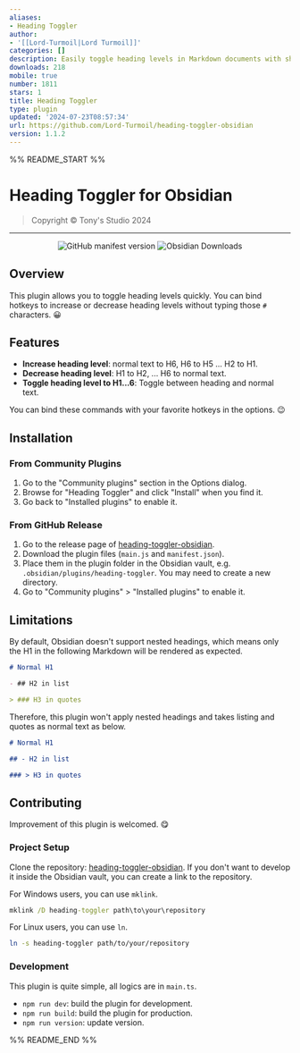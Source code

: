 ```yaml
---
aliases:
- Heading Toggler
author:
- '[[Lord-Turmoil|Lord Turmoil]]'
categories: []
description: Easily toggle heading levels in Markdown documents with shortcuts.
downloads: 218
mobile: true
number: 1811
stars: 1
title: Heading Toggler
type: plugin
updated: '2024-07-23T08:57:34'
url: https://github.com/Lord-Turmoil/heading-toggler-obsidian
version: 1.1.2
---
```


%% README_START %%

# Heading Toggler for Obsidian

> Copyright &copy; Tony's Studio 2024

---

<div style="text-align:center">
<img src="https://img.shields.io/github/manifest-json/v/lord-turmoil/heading-toggler-obsidian?color=crimson&label=version&style=for-the-badge" alt="GitHub manifest version" />
<img src="https://img.shields.io/badge/dynamic/json?logo=obsidian&color=%23483699&label=downloads&query=%24%5B%22heading-toggler%22%5D.downloads&url=https%3A%2F%2Fraw.githubusercontent.com%2Fobsidianmd%2Fobsidian-releases%2Fmaster%2Fcommunity-plugin-stats.json&style=for-the-badge" alt="Obsidian Downloads" />
</div>


## Overview

This plugin allows you to toggle heading levels quickly. You can bind hotkeys to increase or decrease heading levels without typing those `#` characters. 😀

## Features

- **Increase heading level**: normal text to H6, H6 to H5 ... H2 to H1.
- **Decrease heading level**: H1 to H2, ... H6 to normal text.
- **Toggle heading level to H1...6**: Toggle between heading and normal text.

You can bind these commands with your favorite hotkeys in the options. 😉

## Installation

### From Community Plugins

1. Go to the "Community plugins" section in the Options dialog.
2. Browse for "Heading Toggler" and click "Install" when you find it.
3. Go back to "Installed plugins" to enable it.

### From GitHub Release

1. Go to the release page of [heading-toggler-obsidian](https://github.com/Lord-Turmoil/heading-toggler-obsidian/releases).
2. Download the plugin files (`main.js` and `manifest.json`).
3. Place them in the plugin folder in the Obsidian vault, e.g. `.obsidian/plugins/heading-toggler`. You may need to create a new directory.
4. Go to "Community plugins" > "Installed plugins" to enable it.

## Limitations

By default, Obsidian doesn't support nested headings, which means only the H1 in the following Markdown will be rendered as expected.

```markdown
# Normal H1

- ## H2 in list

> ### H3 in quotes
```

Therefore, this plugin won't apply nested headings and takes listing and quotes as normal text as below.

```markdown
# Normal H1

## - H2 in list

### > H3 in quotes
```

## Contributing

Improvement of this plugin is welcomed. 😋

### Project Setup

Clone the repository: [heading-toggler-obsidian](https://github.com/Lord-Turmoil/heading-toggler-obsidian). If you don't want to develop it inside the Obsidian vault, you can create a link to the repository.

For Windows users, you can use `mklink`.

```cmd
mklink /D heading-toggler path\to\your\repository
```

For Linux users, you can use `ln`.

```bash
ln -s heading-toggler path/to/your/repository
```

### Development

This plugin is quite simple, all logics are in `main.ts`.

- `npm run dev`: build the plugin for development.
- `npm run build`: build the plugin for production.
- `npm run version`: update version.



%% README_END %%